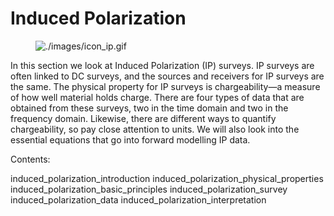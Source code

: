 # Induced Polarization

<figure class="align-right">
<img src="./images/icon_ip.gif" alt="./images/icon_ip.gif" />
</figure>

In this section we look at Induced Polarization (IP) surveys. IP surveys
are often linked to DC surveys, and the sources and receivers for IP
surveys are the same. The physical property for IP surveys is
chargeability—a measure of how well material holds charge. There are
four types of data that are obtained from these surveys, two in the time
domain and two in the frequency domain. Likewise, there are different
ways to quantify chargeability, so pay close attention to units. We will
also look into the essential equations that go into forward modelling IP
data.

Contents:

<div class="toctree" maxdepth="1">

induced_polarization_introduction
induced_polarization_physical_properties
induced_polarization_basic_principles induced_polarization_survey
induced_polarization_data induced_polarization_interpretation

</div>
